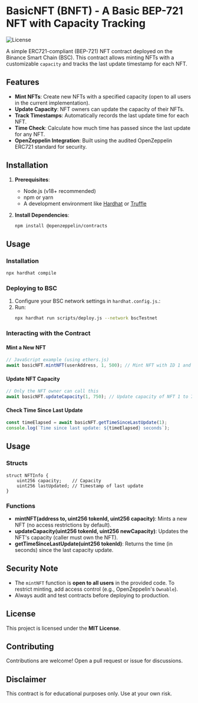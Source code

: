# BasicNFT (BNFT) - A Basic BEP-721 NFT with Capacity Tracking

![License](https://img.shields.io/badge/License-MIT-blue)

A simple ERC721-compliant (BEP-721) NFT contract deployed on the Binance Smart Chain (BSC). This contract allows minting NFTs with a customizable `capacity` and tracks the last update timestamp for each NFT.

## Features

- **Mint NFTs**: Create new NFTs with a specified capacity (open to all users in the current implementation).
- **Update Capacity**: NFT owners can update the capacity of their NFTs.
- **Track Timestamps**: Automatically records the last update time for each NFT.
- **Time Check**: Calculate how much time has passed since the last update for any NFT.
- **OpenZeppelin Integration**: Built using the audited OpenZeppelin ERC721 standard for security.

## Installation

1. **Prerequisites**:
   - Node.js (v18+ recommended)
   - npm or yarn
   - A development environment like [Hardhat](https://hardhat.org/) or [Truffle](https://trufflesuite.com/)

2. **Install Dependencies**:
   ```bash
   npm install @openzeppelin/contracts
   ```

## Usage

### Installation
```bash
npx hardhat compile
```

### Deploying to BSC

1. Configure your BSC network settings in `hardhat.config.js`.:
2. Run:
   ```bash
   npx hardhat run scripts/deploy.js --network bscTestnet
   ```

### Interacting with the Contract

#### Mint a New NFT
```javascript
// JavaScript example (using ethers.js)
await basicNFT.mintNFT(userAddress, 1, 500); // Mint NFT with ID 1 and 500 capacity
```

#### Update NFT Capacity
```javascript
// Only the NFT owner can call this
await basicNFT.updateCapacity(1, 750); // Update capacity of NFT 1 to 750
```

#### Check Time Since Last Update
```javascript
const timeElapsed = await basicNFT.getTimeSinceLastUpdate(1);
console.log(`Time since last update: ${timeElapsed} seconds`);
```

## Usage

### Structs
```solidity
struct NFTInfo {
    uint256 capacity;    // Capacity
    uint256 lastUpdated; // Timestamp of last update
}
```

### Functions

- **mintNFT(address to, uint256 tokenId, uint256 capacity)**: Mints a new NFT (no access restrictions by default).
- **updateCapacity(uint256 tokenId, uint256 newCapacity)**: Updates the NFT's capacity (caller must own the NFT).
- **getTimeSinceLastUpdate(uint256 tokenId)**: Returns the time (in seconds) since the last capacity update.

## Security Note

- The `mintNFT` function is **open to all users** in the provided code. To restrict minting, add access control (e.g., OpenZeppelin's `Ownable`).
- Always audit and test contracts before deploying to production.

## License

This project is licensed under the **MIT License**.

## Contributing

Contributions are welcome! Open a pull request or issue for discussions.

## Disclaimer

This contract is for educational purposes only. Use at your own risk.